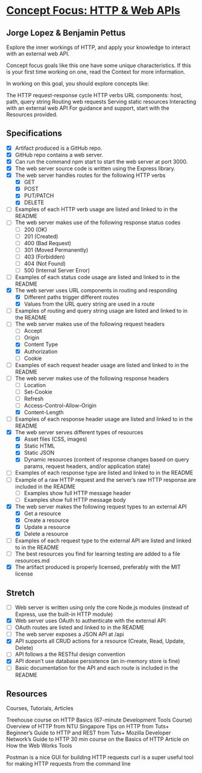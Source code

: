 # [Concept Focus: HTTP & Web APIs](http://jsdev.learnersguild.org/goals/326-Concept_Focus-HTTP_and_Web_APIs.html)

## Jorge Lopez & Benjamin Pettus

Explore the inner workings of HTTP, and apply your knowledge to interact with an external web API.

Concept focus goals like this one have some unique characteristics. If this is your first time working on one, read the Context for more information.

In working on this goal, you should explore concepts like:

The HTTP request-response cycle
HTTP verbs
URL components: host, path, query string
Routing web requests
Serving static resources
Interacting with an external web API
For guidance and support, start with the Resources provided.

## Specifications

- [x] Artifact produced is a GitHub repo.
- [x] GitHub repo contains a web server.
- [x] Can run the command npm start to start the web server at port 3000.
- [x] The web server source code is written using the Express library.
- [x] The web server handles routes for the following HTTP verbs
    - [x] GET
    - [x] POST
    - [x] PUT/PATCH
    - [x] DELETE
- [ ] Examples of each HTTP verb usage are listed and linked to in the README
- [ ] The web server makes use of the following response status codes
    - [ ] 200 (OK)
    - [ ] 201 (Created)
    - [ ] 400 (Bad Request)
    - [ ] 301 (Moved Permanently)
    - [ ] 403 (Forbidden)
    - [ ] 404 (Not Found)
    - [ ] 500 (Internal Server Error)
- [ ] Examples of each status code usage are listed and linked to in the README
- [x] The web server uses URL components in routing and responding
    - [x] Different paths trigger different routes
    - [x] Values from the URL query string are used in a route
- [ ] Examples of routing and query string usage are listed and linked to in the README
- [ ] The web server makes use of the following request headers
    - [ ] Accept
    - [ ] Origin
    - [x] Content Type
    - [x] Authorization
    - [ ] Cookie
- [ ] Examples of each request header usage are listed and linked to in the README
- [ ] The web server makes use of the following response headers
    - [ ] Location
    - [ ] Set-Cookie
    - [ ] Refresh
    - [ ] Access-Control-Allow-Origin
    - [x] Content-Length
- [ ] Examples of each response header usage are listed and linked to in the README
- [x] The web server serves different types of resources
    - [x] Asset files (CSS, images)
    - [x] Static HTML
    - [x] Static JSON
    - [x] Dynamic resources (content of response changes based on query params, request headers, and/or application state)
- [ ] Examples of each response type are listed and linked to in the README
- [ ] Example of a raw HTTP request and the server’s raw HTTP response are included in the README
    - [ ] Examples show full HTTP message header
    - [ ] Examples show full HTTP message body
- [x] The web server makes the following request types to an external API
    - [x] Get a resource
    - [x] Create a resource
    - [x] Update a resource
    - [x] Delete a resource
- [ ] Examples of each request type to the external API are listed and linked to in the README
- [ ] The best resources you find for learning testing are added to a file resources.md
- [x] The artifact produced is properly licensed, preferably with the MIT license

## Stretch

- [ ] Web server is written using only the core Node.js modules (instead of Express, use the built-in HTTP module)
- [x] Web server uses OAuth to authenticate with the external API
- [ ] OAuth routes are listed and linked to in the README
- [ ] The web server exposes a JSON API at /api
- [x] API supports all CRUD actions for a resource (Create, Read, Update, Delete)
- [ ] API follows a the RESTful design convention
- [x] API doesn’t use database persistence (an in-memory store is fine)
- [ ] Basic documentation for the API and each route is included in the README

## Resources

Courses, Tutorials, Articles

Treehouse course on HTTP Basics (67-minute Development Tools Course)
Overview of HTTP from NTU Singapore
Tips on HTTP from Tuts+
Beginner’s Guide to HTTP and REST from Tuts+
Mozilla Developer Network’s Guide to HTTP
30 min course on the Basics of HTTP
Article on How the Web Works
Tools

Postman is a nice GUI for building HTTP requests
curl is a super useful tool for making HTTP requests from the command line